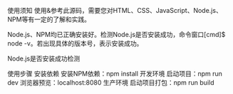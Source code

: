 使用须知
使用&参考此源码，需要您对HTML、CSS、JavaScript、Node.js、NPM等有一定的了解和实践。

Node.js、NPM均已正确安装好。检测Node.js是否安装成功，命令窗口[cmd]$ node -v。若出现具体的版本号，表示安装成功。

Node.js是否安装成功检测


使用步骤
安装依赖
安装NPM依赖：npm install
开发环境
启动项目：npm run dev
浏览器预览：localhost:8080
生产环境
启动项目打包：npm run build
